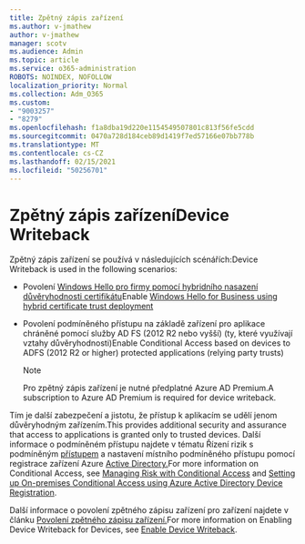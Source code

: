 ```yaml
---
title: Zpětný zápis zařízení
ms.author: v-jmathew
author: v-jmathew
manager: scotv
ms.audience: Admin
ms.topic: article
ms.service: o365-administration
ROBOTS: NOINDEX, NOFOLLOW
localization_priority: Normal
ms.collection: Adm_O365
ms.custom:
- "9003257"
- "8279"
ms.openlocfilehash: f1a8dba19d220e1154549507801c813f56fe5cdd
ms.sourcegitcommit: 0470a728d184ceb89d1419f7ed57166e07bb778b
ms.translationtype: MT
ms.contentlocale: cs-CZ
ms.lasthandoff: 02/15/2021
ms.locfileid: "50256701"
---
```

# <a name="device-writeback"></a><span data-ttu-id="1d73f-102">Zpětný zápis zařízení</span><span class="sxs-lookup"><span data-stu-id="1d73f-102">Device Writeback</span></span>

<span data-ttu-id="1d73f-103">Zpětný zápis zařízení se používá v následujících scénářích:</span><span class="sxs-lookup"><span data-stu-id="1d73f-103">Device Writeback is used in the following scenarios:</span></span>

- <span data-ttu-id="1d73f-104">Povolení [Windows Hello pro firmy pomocí hybridního nasazení důvěryhodnosti certifikátu](https://docs.microsoft.com/windows/security/identity-protection/hello-for-business/hello-hybrid-cert-trust-prereqs#device-registration)</span><span class="sxs-lookup"><span data-stu-id="1d73f-104">Enable [Windows Hello for Business using hybrid certificate trust deployment](https://docs.microsoft.com/windows/security/identity-protection/hello-for-business/hello-hybrid-cert-trust-prereqs#device-registration)</span></span>
- <span data-ttu-id="1d73f-105">Povolení podmíněného přístupu na základě zařízení pro aplikace chráněné pomocí služby AD FS (2012 R2 nebo vyšší) (ty, které využívají vztahy důvěryhodnosti)</span><span class="sxs-lookup"><span data-stu-id="1d73f-105">Enable Conditional Access based on devices to ADFS (2012 R2 or higher) protected applications (relying party trusts)</span></span>

    > [!NOTE]
    > <span data-ttu-id="1d73f-106">Pro zpětný zápis zařízení je nutné předplatné Azure AD Premium.</span><span class="sxs-lookup"><span data-stu-id="1d73f-106">A subscription to Azure AD Premium is required for device writeback.</span></span>

<span data-ttu-id="1d73f-107">Tím je další zabezpečení a jistotu, že přístup k aplikacím se udělí jenom důvěryhodným zařízením.</span><span class="sxs-lookup"><span data-stu-id="1d73f-107">This provides additional security and assurance that access to applications is granted only to trusted devices.</span></span> <span data-ttu-id="1d73f-108">Další informace o podmíněném přístupu najdete v tématu Řízení rizik s podmíněným [přístupem](https://docs.microsoft.com/azure/active-directory/conditional-access/overview) a nastavení místního podmíněného přístupu pomocí registrace zařízení Azure [Active Directory.](https://docs.microsoft.com/azure/active-directory/devices/overview)</span><span class="sxs-lookup"><span data-stu-id="1d73f-108">For more information on Conditional Access, see [Managing Risk with Conditional Access](https://docs.microsoft.com/azure/active-directory/conditional-access/overview) and [Setting up On-premises Conditional Access using Azure Active Directory Device Registration](https://docs.microsoft.com/azure/active-directory/devices/overview).</span></span>

<span data-ttu-id="1d73f-109">Další informace o povolení zpětného zápisu zařízení pro zařízení najdete v článku [Povolení zpětného zápisu zařízení.](https://docs.microsoft.com/azure/active-directory/hybrid/how-to-connect-device-writeback)</span><span class="sxs-lookup"><span data-stu-id="1d73f-109">For more information on Enabling Device Writeback for Devices, see [Enable Device Writeback](https://docs.microsoft.com/azure/active-directory/hybrid/how-to-connect-device-writeback).</span></span>

